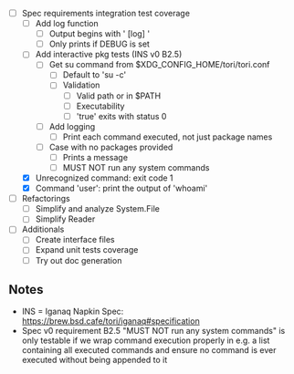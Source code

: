 - [ ] Spec requirements integration test coverage
    - [ ] Add log function
        - [ ] Output begins with ' [log] '
        - [ ] Only prints if DEBUG is set
    - [ ] Add interactive pkg tests (INS v0 B2.5)
        - [ ] Get su command from $XDG_CONFIG_HOME/tori/tori.conf
            - [ ] Default to 'su -c'
            - [ ] Validation
                - [ ] Valid path or in $PATH
                - [ ] Executability
                - [ ] 'true' exits with status 0
        - [ ] Add logging
            - [ ] Print each command executed, not just package names
        - [ ] Case with no packages provided
            - [ ] Prints a message
            - [ ] MUST NOT run any system commands
    - [x] Unrecognized command: exit code 1
    - [x] Command 'user': print the output of 'whoami'

- [ ] Refactorings
    - [ ] Simplify and analyze System.File
    - [ ] Simplify Reader

- [ ] Additionals
    - [ ] Create interface files
    - [ ] Expand unit tests coverage
    - [ ] Try out doc generation

## Notes

- INS = Iganaq Napkin Spec: <https://brew.bsd.cafe/tori/iganaq#specification>
- Spec v0 requirement B2.5 "MUST NOT run any system commands" is only testable
  if we wrap command execution properly in e.g. a list containing all executed
  commands and ensure no command is ever executed without being appended to it
